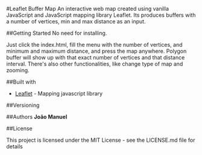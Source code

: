 #Leaflet Buffer Map
An interactive web map created using vanilla JavaScript and JavaScript
mapping library Leaflet.
Its produces buffers with a number of vertices, min and max distance as
an input.

##Getting Started
No need for installing.

Just click the index.html, fill the menu with the number of vertices, and minimum and maximum distance, and press the map anywhere. Polygon buffer will show up with that exact number of vertices and that distance interval. There's also other functionalities, like change type of map and zooming.

##Built with
* [Leaflet](http://leafletjs.com/) - Mapping javascript library

##Versioning

##Authors
**João Manuel**

##License

This project is licensed under the MIT License - see the LICENSE.md file for details
